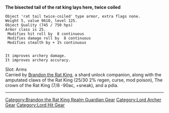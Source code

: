 **The bisected tail of the rat king lays here, twice coiled**

    Object 'rat tail twice-coiled' type armor, extra flags none.
    Weight 5, value 9610, level 125.
    Object Quality (745 / 750 hps)
    Armor class is 25.
     Modifies hit roll by  8 continuous
     Modifies damage roll by  8 continuous
     Modifies stealth by + 1% continuous


    It improves archery damage.
    It improves archery accuracy.

Slot: Arms  
Carried by [Brandon the Rat King](Brandon_the_Rat_King "wikilink"), a
shard unlock companion, along with the amputated claws of the Rat King
(25/30 2% regen, curse, mod poison), The crown of the Rat King (7/8
-90ac, +sneak), and a pdia.

------------------------------------------------------------------------

[Category:Brandon the Rat King Realm Guardian
Gear](Category:Brandon_the_Rat_King_Realm_Guardian_Gear "wikilink")
[Category:Lord Archer Gear](Category:Lord_Archer_Gear "wikilink")
[Category:Lord Hit Gear](Category:Lord_Hit_Gear "wikilink")

